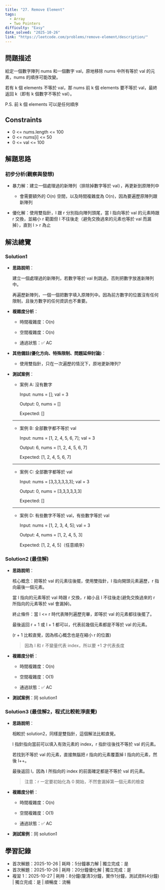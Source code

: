 ```yaml
---
title: "27. Remove Element"
tags:
  - Array
  - Two Pointers
difficulty: "Easy"
date_solved: "2025-10-26"
link: "https://leetcode.com/problems/remove-element/description/"
---
```


## 問題描述

給定一個數字陣列 nums 和一個數字 val，原地移除 nums 中所有等於 val 的元素，nums 的順序可能改變。

若有 k 個 elements 不等於 val，那 nums 前 k 個 elements 要不等於 val，最終返回 k（即有 k 個數字不等於 val）。

P.S. 前 k 個 elements 可以是任何順序

## Constraints

- 0 <= nums.length <= 100
- 0 <= nums[i] <= 50
- 0 <= val <= 100

## 解題思路

### 初步分析(觀察與發想)

- 暴力解：建立一個處理過的新陣列（排除掉數字等於 val），再更新到原陣列中

  - 會需要額外的 O(n) 空間，以及時間複雜度為 O(n)，因為要遍歷原陣列跟新陣列

- 優化解：使用雙指針，l 跟 r 分別指向陣列頭尾，當 l 指向等於 val 的元素時跟 r 交換，並縮小 r 範圍但 l 不往後走（避免交換過來的元素也等於 val 而漏掉），直到 l > r 為止

## 解法總覽

### Solution1

- **思路說明**：

  建立一個處理過的新陣列，若數字等於 val 則跳過，否則把數字放進新陣列中。

  再遍歷新陣列，一個一個把數字填入原陣列中。因為前方數字的位置沒有任何限制，且後方數字的任何資訊也不重要。

- **複雜度分析**：

  - 時間複雜度：O(n)

  - 空間複雜度：O(n)

  - 通過狀態：✅ AC

- **其他備註(優化方向、特殊限制、問題延伸討論)**：

  - 使用雙指針，只在一次遍歷的情況下，原地更新陣列?

- **測試案例**：

  - 案例 A: 沒有數字

    Input: nums = []; val = 3

    Output: 0, nums = []

    Expected: []

  ***

  - 案例 B: 全部數字都不等於 val

    Input: nums = [1, 2, 4, 5, 6, 7]; val = 3

    Output: 6, nums = [1, 2, 4, 5, 6, 7]

    Expected: [1, 2, 4, 5, 6, 7]

  ***

  - 案例 C: 全部數字都等於 val

    Input: nums = [3,3,3,3,3,3]; val = 3

    Output: 0, nums = [3,3,3,3,3,3]

    Expected: []

  ***

  - 案例 D: 有些數字不等於 val，有些數字等於 val

    Input: nums = [1, 2, 3, 4, 5]; val = 3

    Output: 4, nums = [1, 2, 4, 5, 3]

    Expected: [1, 2, 4, 5]（任意順序）

### Solution2 (最佳解)

- **思路說明**：

  核心概念：把等於 val 的元素往後擺，使用雙指針，l 指向開頭元素遍歷，r 指向最後一個元素。

  當 l 指向的元素等於 val 時跟 r 交換，r 縮小且 l 不往後走(避免交換過來的 r 所指向的元素等於 val 會漏掉)。

  終止條件：當 l <= r 時代表陣列遍歷完畢，即等於 val 的元素都往後擺了。

  最後返回 r + 1 或 l + 1 都可以，代表前幾個元素都是不等於 val 的元素。

  (r + 1 比較直覺，因為核心概念也是在縮小 r 的位置)

  > 因為 l 和 r 不變量代表 index，所以要 +1 才代表長度

- **複雜度分析**：

  - 時間複雜度：O(n)

  - 空間複雜度：O(1)

  - 通過狀態：✅ AC

- **測試案例**：同 solution1

### Solution3 (最佳解2，程式比較乾淨直覺)

- **思路說明**：

  相較於 solution2，同樣是雙指針，這個解法比較直覺。

  l 指針指向當前可以填入有效元素的 index，r 指針往後找不等於 val 的元素。

  若找到不等於 val 的元素，直接無腦把 r 指向的元素覆蓋掉 l 指向的元素，然後 l++。

  最後返回 l，因為 l 所指向的 index 的前面確定都是不等於 val 的元素。

  > 注意：r 一定要初始化為 0 開始，不然會漏掉第一個元素的檢查

- **複雜度分析**：

  - 時間複雜度：O(n)

  - 空間複雜度：O(1)

  - 通過狀態：✅ AC

- **測試案例**：同 solution1

## 學習記錄

- 首次解題：2025-10-26 | 耗時：5分鐘暴力解 | 獨立完成：是
- 首次解題：2025-10-26 | 耗時：20分鐘優化解 | 獨立完成：是
- 複習 1：2025-10-27 | 耗時：8分鐘(釐清3分鐘，實作1分鐘，測試資料4分鐘) | 獨立完成：是 | 順暢度：流暢
